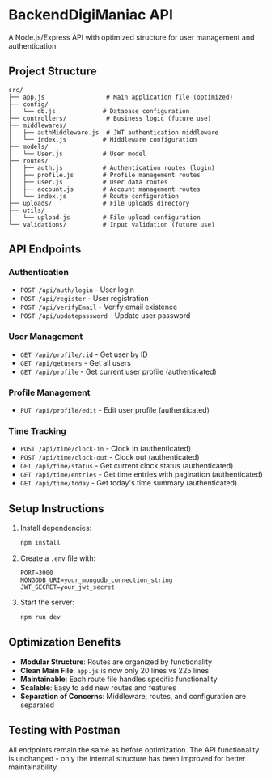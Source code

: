 # BackendDigiManiac API

A Node.js/Express API with optimized structure for user management and authentication.

## Project Structure

```
src/
├── app.js                 # Main application file (optimized)
├── config/
│   └── db.js             # Database configuration
├── controllers/           # Business logic (future use)
├── middlewares/
│   ├── authMiddleware.js  # JWT authentication middleware
│   └── index.js          # Middleware configuration
├── models/
│   └── User.js           # User model
├── routes/
│   ├── auth.js           # Authentication routes (login)
│   ├── profile.js        # Profile management routes
│   ├── user.js           # User data routes
│   ├── account.js        # Account management routes
│   └── index.js          # Route configuration
├── uploads/              # File uploads directory
├── utils/
│   └── upload.js         # File upload configuration
└── validations/          # Input validation (future use)
```

## API Endpoints

### Authentication
- `POST /api/auth/login` - User login
- `POST /api/register` - User registration
- `POST /api/verifyEmail` - Verify email existence
- `POST /api/updatepassword` - Update user password

### User Management
- `GET /api/profile/:id` - Get user by ID
- `GET /api/getusers` - Get all users
- `GET /api/profile` - Get current user profile (authenticated)

### Profile Management
- `PUT /api/profile/edit` - Edit user profile (authenticated)

### Time Tracking
- `POST /api/time/clock-in` - Clock in (authenticated)
- `POST /api/time/clock-out` - Clock out (authenticated)
- `GET /api/time/status` - Get current clock status (authenticated)
- `GET /api/time/entries` - Get time entries with pagination (authenticated)
- `GET /api/time/today` - Get today's time summary (authenticated)

## Setup Instructions

1. Install dependencies:
   ```bash
   npm install
   ```

2. Create a `.env` file with:
   ```
   PORT=3000
   MONGODB_URI=your_mongodb_connection_string
   JWT_SECRET=your_jwt_secret
   ```

3. Start the server:
   ```bash
   npm run dev
   ```

## Optimization Benefits

- **Modular Structure**: Routes are organized by functionality
- **Clean Main File**: `app.js` is now only 20 lines vs 225 lines
- **Maintainable**: Each route file handles specific functionality
- **Scalable**: Easy to add new routes and features
- **Separation of Concerns**: Middleware, routes, and configuration are separated

## Testing with Postman

All endpoints remain the same as before optimization. The API functionality is unchanged - only the internal structure has been improved for better maintainability.
